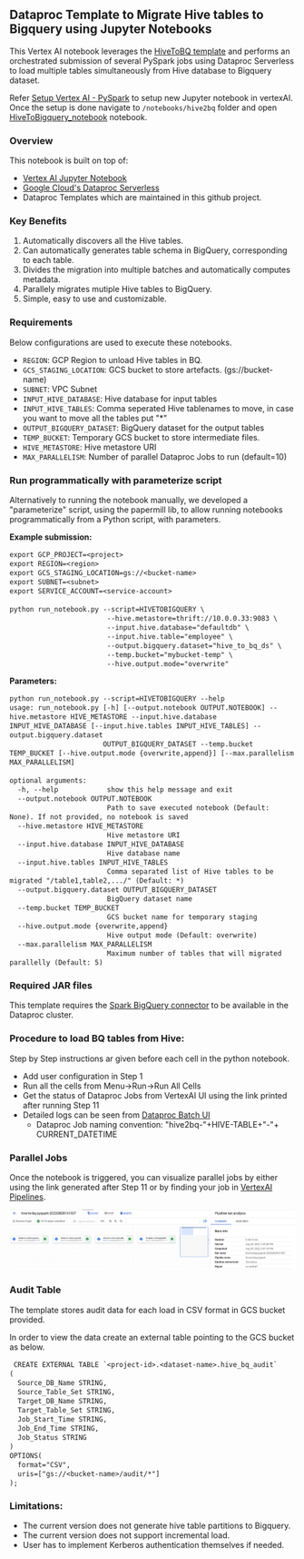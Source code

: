 ## Dataproc Template to Migrate Hive tables to Bigquery using Jupyter Notebooks

This Vertex AI notebook leverages the [HiveToBQ template](/python/dataproc_templates/hive#hive-to-bigquery) 
and performs an orchestrated submission of several PySpark jobs using Dataproc Serverless to load multiple 
tables simultaneously from Hive database to Bigquery dataset.

Refer [Setup Vertex AI - PySpark](../generic_notebook/README.md) to setup new Jupyter notebook in vertexAI. 
Once the setup is done navigate to `/notebooks/hive2bq` folder and open 
[HiveToBigquery_notebook](HiveToBigquery_notebook.ipynb) notebook.

### Overview
This notebook is built on top of:
* [Vertex AI Jupyter Notebook](https://cloud.google.com/vertex-ai/docs/tutorials/jupyter-notebooks) 
* [Google Cloud's Dataproc Serverless](https://cloud.google.com/dataproc-serverless/)
* Dataproc Templates which are maintained in this github project.

### Key Benefits
1) Automatically discovers all the Hive tables.
2) Can automatically generates table schema in BigQuery, corresponding to each table.
3) Divides the migration into multiple batches and automatically computes metadata.
4) Parallely migrates mutiple Hive tables to BigQuery.
5) Simple, easy to use and customizable.

### Requirements

Below configurations are used to execute these notebooks.

* `REGION`: GCP Region  to unload Hive tables in BQ.
* `GCS_STAGING_LOCATION`: GCS bucket to store artefacts. (gs://bucket-name)
* `SUBNET`: VPC Subnet
* `INPUT_HIVE_DATABASE`: Hive database for input tables
* `INPUT_HIVE_TABLES`: Comma seperated Hive tablenames to move, in case you want to move all the tables put "*"
* `OUTPUT_BIGQUERY_DATASET`: BigQuery dataset for the output tables
* `TEMP_BUCKET`: Temporary GCS bucket to store intermediate files.
* `HIVE_METASTORE`: Hive metastore URI
* `MAX_PARALLELISM`: Number of parallel Dataproc Jobs to run (default=10)

### Run programmatically with parameterize script

Alternatively to running the notebook manually, we developed a "parameterize" script, using the papermill lib, to allow running notebooks programmatically from a Python script, with parameters.

**Example submission:**

```shell
export GCP_PROJECT=<project>
export REGION=<region>
export GCS_STAGING_LOCATION=gs://<bucket-name>
export SUBNET=<subnet>
export SERVICE_ACCOUNT=<service-account>

python run_notebook.py --script=HIVETOBIGQUERY \
                        --hive.metastore=thrift://10.0.0.33:9083 \
                        --input.hive.database="defaultdb" \
                        --input.hive.table="employee" \
                        --output.bigquery.dataset="hive_to_bq_ds" \
                        --temp.bucket="mybucket-temp" \
                        --hive.output.mode="overwrite"
```

**Parameters:**

```
python run_notebook.py --script=HIVETOBIGQUERY --help
usage: run_notebook.py [-h] [--output.notebook OUTPUT.NOTEBOOK] --hive.metastore HIVE_METASTORE --input.hive.database INPUT_HIVE_DATABASE [--input.hive.tables INPUT_HIVE_TABLES] --output.bigquery.dataset
                       OUTPUT_BIGQUERY_DATASET --temp.bucket TEMP_BUCKET [--hive.output.mode {overwrite,append}] [--max.parallelism MAX_PARALLELISM]

optional arguments:
  -h, --help            show this help message and exit
  --output.notebook OUTPUT.NOTEBOOK
                        Path to save executed notebook (Default: None). If not provided, no notebook is saved
  --hive.metastore HIVE_METASTORE
                        Hive metastore URI
  --input.hive.database INPUT_HIVE_DATABASE
                        Hive database name
  --input.hive.tables INPUT_HIVE_TABLES
                        Comma separated list of Hive tables to be migrated "/table1,table2,.../" (Default: *)
  --output.bigquery.dataset OUTPUT_BIGQUERY_DATASET
                        BigQuery dataset name
  --temp.bucket TEMP_BUCKET
                        GCS bucket name for temporary staging
  --hive.output.mode {overwrite,append}
                        Hive output mode (Default: overwrite)
  --max.parallelism MAX_PARALLELISM
                        Maximum number of tables that will migrated parallelly (Default: 5)
```

### Required JAR files

This template requires the
[Spark BigQuery connector](https://cloud.google.com/dataproc-serverless/docs/guides/bigquery-connector-spark-example)
to be available in the Dataproc cluster.

### Procedure to load BQ tables from Hive:

Step by Step instructions ar given before each cell in the python notebook.

* Add user configuration in Step 1
* Run all the cells from Menu->Run->Run All Cells
* Get the status of Dataproc Jobs from VertexAI UI using the link printed after running Step 11
* Detailed logs can be seen from [Dataproc Batch UI](https://console.cloud.google.com/dataproc/batches)
  * Dataproc Job naming convention: "hive2bq-"+HIVE-TABLE+"-"+ CURRENT_DATETIME

### Parallel Jobs

Once the notebook is triggered, you can visualize parallel jobs by either using the link generated after 
Step 11 or by finding your job in [VertexAI Pipelines](https://console.cloud.google.com/vertex-ai/pipelines/).

![workbench](images/HiveToBQ_Flow.png)

### Audit Table

The template stores audit data for each load in CSV format in GCS bucket provided.

In order to view the data create an external table pointing to the GCS bucket as below.

```
 CREATE EXTERNAL TABLE `<project-id>.<dataset-name>.hive_bq_audit`
(
  Source_DB_Name STRING,
  Source_Table_Set STRING,
  Target_DB_Name STRING,
  Target_Table_Set STRING,
  Job_Start_Time STRING,
  Job_End_Time STRING,
  Job_Status STRING
)
OPTIONS(
  format="CSV",
  uris=["gs://<bucket-name>/audit/*"]
);
```

### Limitations:

* The current version does not generate hive table partitions to Bigquery.
* The current version does not support incremental load.
* User has to implement Kerberos authentication themselves if needed.
